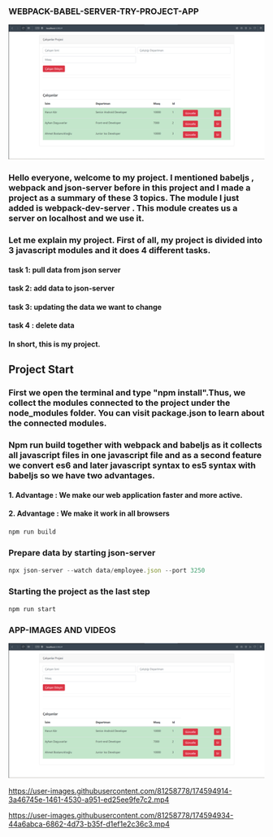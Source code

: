  ### WEBPACK-BABEL-SERVER-TRY-PROJECT-APP

![image](./Img/Ekran%20g%C3%B6r%C3%BCnt%C3%BCs%C3%BC%202022-06-20%20135128.png)

### Hello everyone, welcome to my project. I mentioned babeljs , webpack and json-server before in this project and I made a project as a summary of these 3 topics. The module I just added is webpack-dev-server . This module creates us a server on localhost and we use it.

### Let me explain my project. First of all, my project is divided into 3 javascript modules and it does 4 different tasks.

#### task 1: pull data from json server
#### task 2: add data to json-server
#### task 3: updating the data we want to change
#### task 4 : delete data
#### In short, this is my project.

## Project Start
###  First we open the terminal and type "npm install".Thus, we collect the modules connected to the project under the node_modules folder. You can visit package.json to learn about the connected modules.

### Npm run build together with webpack and babeljs as it collects all javascript files in one javascript file and as a second feature we convert es6 and later javascript syntax to es5 syntax with babeljs so we have two advantages.

#### 1. Advantage : We make our web application faster and more active.
#### 2. Advantage : We make it work in all browsers

```js
npm run build
```


### Prepare data by starting json-server

```js
npx json-server --watch data/employee.json --port 3250
```

### Starting the project as the last step

```js
npm run start
```

### APP-IMAGES AND VIDEOS

![image](./Img/Ekran%20g%C3%B6r%C3%BCnt%C3%BCs%C3%BC%202022-06-20%20135128.png)

https://user-images.githubusercontent.com/81258778/174594914-3a46745e-1461-4530-a951-ed25ee9fe7c2.mp4

https://user-images.githubusercontent.com/81258778/174594934-44a6abca-6862-4d73-b35f-d1ef1e2c36c3.mp4



